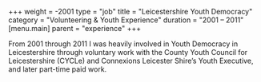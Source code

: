 +++
weight = -2001
type = "job"
title = "Leicestershire Youth Democracy"
category = "Volunteering & Youth Experience"
duration = "2001 &ndash; 2011"
[menu.main]
  parent = "experience"
+++

From 2001 through 2011 I was heavily involved in Youth Democracy in Leicestershire through voluntary work with the County Youth Council for Leicestershire (CYCLe) and Connexions Leicester Shire’s Youth Executive, and later part-time paid work.
